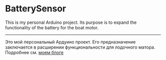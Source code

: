 BatterySensor
=======
This is my personal Arduino project. Its purpose is to expand the functionality of the battery for the boat motor.

---

Это мой персональный Aрдуино проект. Его предназначение заключается в расширении функциональности для лодочного матора.
Подробнее см. [моем блоге](http://www.valmat.ru/2016/02/batterySensor.htm)

